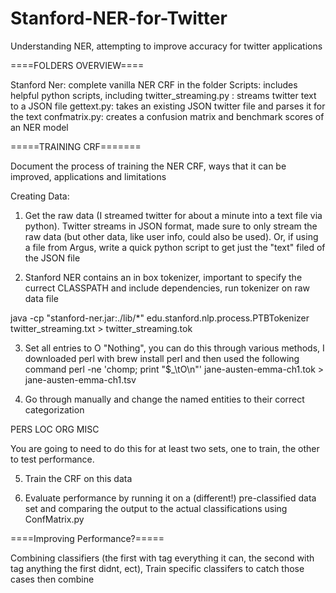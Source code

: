 # Stanford-NER-for-Twitter
Understanding NER, attempting to improve accuracy for twitter applications

====FOLDERS OVERVIEW====

Stanford Ner: complete vanilla NER CRF in the folder
Scripts: includes helpful python scripts, including
twitter_streaming.py : streams twitter text to a JSON file
gettext.py: takes an existing JSON twitter file and parses it for the text
confmatrix.py: creates a confusion matrix and benchmark scores of an NER model 



=====TRAINING CRF=======

Document the process of training the NER CRF, ways that it can be 
improved, applications and limitations 

Creating Data: 
1. Get the raw data (I streamed twitter for about a minute into a text file via python). Twitter streams in JSON format, made sure to only stream the raw data (but other data, like user info, could also be used). 
Or, if using a file from Argus, write a quick python script to get just the "text" filed of the JSON file

2. Stanford NER contains an in box tokenizer, important to specify the currect CLASSPATH and include dependencies, run tokenizer on raw data file

java -cp "stanford-ner.jar:./lib/*" edu.stanford.nlp.process.PTBTokenizer twitter_streaming.txt > twitter_streaming.tok


3. Set all entries to O "Nothing", you can do this through various methods, I downloaded perl with 
brew install perl
and then used the following command
perl -ne 'chomp; print "$_\tO\n"' jane-austen-emma-ch1.tok > jane-austen-emma-ch1.tsv


4. Go through manually and change the named entities to their correct categorization

PERS LOC ORG MISC

You are going to need to do this for at least two sets, one to train, the other to test performance. 

5. Train the CRF on this data

6. Evaluate performance by running it on a (different!) pre-classified data set and comparing the output to the 
actual classifications using ConfMatrix.py

====Improving Performance?=====

Combining classifiers (the first with tag everything it can, the second with tag anything the first didnt, ect), Train specific classifers to catch those cases then combine 


